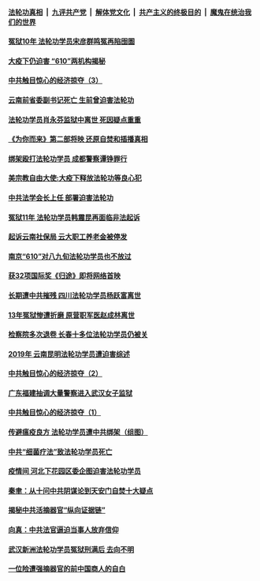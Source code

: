 ####  [法轮功真相](../../../../basic/blob/master/README.md?t=04060530) &nbsp;|&nbsp; [九评共产党](../../../../9ping.md/blob/master/README.md?t=04060530) &nbsp;|&nbsp; [解体党文化](../../../../jtdwh.md/blob/master/README.md?t=04060530)  &nbsp;|&nbsp; [共产主义的终极目的](../../../../gczydzjmd.md/blob/master/README.md?t=04060530) &nbsp;|&nbsp; [魔鬼在统治我们的世界](../../../../mgztzwmdsj.md/blob/master/README.md?t=04060530) 

#### [冤狱10年 法轮功学员宋彦群鸣冤再陷囹圄](../pages/prog424/a102816277.md?t=04060530) 

#### [大疫下仍迫害 “610”两机构揭秘](../pages/prog424/a102816182.md?t=04060530) 

#### [中共触目惊心的经济掠夺（3）](../pages/prog424/a102816139.md?t=04060530) 

#### [云南前省委副书记死亡 生前曾迫害法轮功](../pages/prog424/a102815697.md?t=04060530) 

#### [法轮功学员肖永芬监狱中离世 死因疑点重重](../pages/prog424/a102815656.md?t=04060530) 

#### [《为你而来》第二部将映 还原自焚和插播真相](../pages/prog424/a102815528.md?t=04060530) 

#### [绑架殴打法轮功学员 成都警察谭铮罪行](../pages/prog424/a102814814.md?t=04060530) 

#### [美宗教自由大使:大疫下释放法轮功等良心犯](../pages/prog424/a102814797.md?t=04060530) 

#### [中共法学会长上任 部署迫害法轮功](../pages/prog424/a102814695.md?t=04060530) 

#### [冤狱11年 法轮功学员韩震昆再面临非法起诉](../pages/prog424/a102814043.md?t=04060530) 

#### [起诉云南社保局 云大职工养老金被停发](../pages/prog424/a102813171.md?t=04060530) 

#### [南京“610”对八九旬法轮功学员也不放过](../pages/prog424/a102813146.md?t=04060530) 

#### [获32项国际奖《归途》即将网络首映](../pages/prog424/a102813056.md?t=04060530) 

#### [长期遭中共摧残 四川法轮功学员杨跃富离世](../pages/prog424/a102812270.md?t=04060530) 

#### [13年冤狱惨遭折磨 原营职军医赵成林离世](../pages/prog424/a102811485.md?t=04060530) 

#### [检察院多次退卷 长春十多位法轮功学员仍被关](../pages/prog424/a102811151.md?t=04060530) 

#### [2019年 云南昆明法轮功学员遭迫害综述](../pages/prog424/a102811124.md?t=04060530) 

#### [中共触目惊心的经济掠夺（2）](../pages/prog424/a102810965.md?t=04060530) 

#### [广东福建抽调大量警察进入武汉女子监狱](../pages/prog424/a102810320.md?t=04060530) 

#### [中共触目惊心的经济掠夺（1）](../pages/prog424/a102810282.md?t=04060530) 

#### [传避瘟疫良方 法轮功学员遭中共绑架（组图）](../pages/prog424/a102809488.md?t=04060530) 

#### [中共“细菌疗法”致法轮功学员死亡](../pages/prog424/a102808914.md?t=04060530) 

#### [疫情间 河北下花园区委企图迫害法轮功学员](../pages/prog424/a102808785.md?t=04060530) 

#### [秦聿：从十问中共阴谋论到天安门自焚十大疑点](../pages/prog424/a102808624.md?t=04060530) 

#### [揭秘中共活摘器官“纵向证据链”](../pages/prog424/a102807808.md?t=04060530) 

#### [向真：中共法官逼迫当事人放弃信仰](../pages/prog424/a102805223.md?t=04060530) 

#### [武汉新洲法轮功学员冤狱刑满后 去向不明](../pages/prog424/a102804984.md?t=04060530) 

#### [一位险遭强摘器官的前中国商人的自白](../pages/prog424/a102804190.md?t=04060530) 

